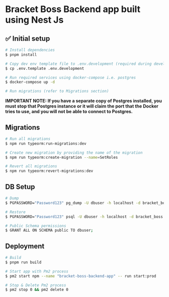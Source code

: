 # Bracket Boss Backend app built using Nest Js

## ✅ Initial setup
```bash
# Install dependencies
$ pnpm install

# Copy dev env template file to .env.development (required during development)
$ cp .env.template .env.development

# Run required services using docker-compose i.e. postgres
$ docker-compose up -d

# Run migrations (refer to Migrations section)
```
**IMPORTANT NOTE: If you have a separate copy of Postgres installed, you must stop that Postgres instance or it will claim the port that the Docker tries to use, and you will not be able to connect to Postgres.**

## Migrations
```bash
# Run all migrations
$ npm run typeorm:run-migrations:dev

# Create new migration by providing the name of the migration
$ npm run typeorm:create-migration --name=SetRoles

# Revert all migrations
$ npm run typeorm:revert-migrations:dev
```



## DB Setup
```bash
# Dump
$ PGPASSWORD="Password123" pg_dump -U dbuser -h localhost -d bracket_boss > bracket_boss_backup.sql

# Restore
$ PGPASSWORD="Password123" psql -U dbuser -h localhost -d bracket_boss -f bracket_boss_backup.sql

# Public Schema permissions
$ GRANT ALL ON SCHEMA public TO dbuser;
```


## Deployment
```bash
# Build
$ pnpm run build

# Start app with Pm2 process
$ pm2 start npm --name "bracket-boss-backend-app" -- run start:prod

# Stop & Delete Pm2 process
$ pm2 stop 0 && pm2 delete 0
```
